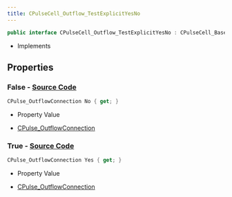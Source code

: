 ```yaml
---
title: CPulseCell_Outflow_TestExplicitYesNo
---
```


```csharp
public interface CPulseCell_Outflow_TestExplicitYesNo : CPulseCell_BaseFlow, CPulseCell_Base, ISchemaClass<CPulseCell_Base>, ISchemaClass<CPulseCell_BaseFlow>, ISchemaClass<CPulseCell_Outflow_TestExplicitYesNo>, ISchemaField, ISchemaClass, INativeHandle
```

- Implements

## Properties

### **False** - [Source Code](https://github.com/swiftly-solution/swiftlys2/blob/main/managed/src/SwiftlyS2.Generated/Schemas/Interfaces/CPulseCell_Outflow_TestExplicitYesNo.cs#L18)

```csharp
CPulse_OutflowConnection No { get; }
```

- Property Value

- [CPulse_OutflowConnection](/docs/api/shared/schemadefinitions/cpulse_outflowconnection)

### **True** - [Source Code](https://github.com/swiftly-solution/swiftlys2/blob/main/managed/src/SwiftlyS2.Generated/Schemas/Interfaces/CPulseCell_Outflow_TestExplicitYesNo.cs#L16)

```csharp
CPulse_OutflowConnection Yes { get; }
```

- Property Value

- [CPulse_OutflowConnection](/docs/api/shared/schemadefinitions/cpulse_outflowconnection)

